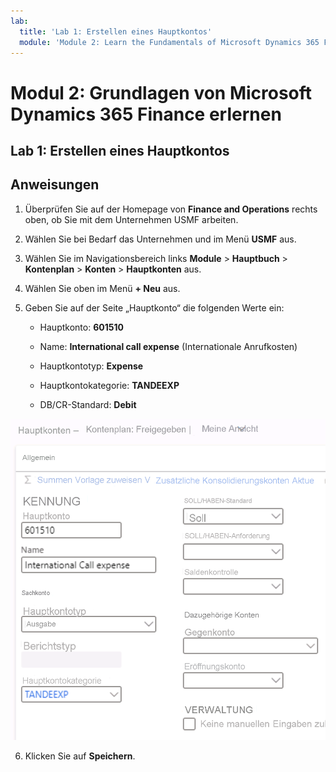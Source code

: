 ```yaml
---
lab:
  title: 'Lab 1: Erstellen eines Hauptkontos'
  module: 'Module 2: Learn the Fundamentals of Microsoft Dynamics 365 Finance'
---
```

    
# <a name="module-2-learn-the-fundamentals-of-microsoft-dynamics-365-finance"></a>Modul 2: Grundlagen von Microsoft Dynamics 365 Finance erlernen
    
## <a name="lab-1---create-a-main-account"></a>Lab 1: Erstellen eines Hauptkontos

## <a name="instructions"></a>Anweisungen

1. Überprüfen Sie auf der Homepage von **Finance and Operations** rechts oben, ob Sie mit dem Unternehmen USMF arbeiten.

2. Wählen Sie bei Bedarf das Unternehmen und im Menü **USMF** aus.

3. Wählen Sie im Navigationsbereich links **Module** > **Hauptbuch** > **Kontenplan** > **Konten** > **Hauptkonten** aus.

4. Wählen Sie oben im Menü **+ Neu** aus.

5. Geben Sie auf der Seite „Hauptkonto“ die folgenden Werte ein:

    - Hauptkonto: **601510**

    - Name: **International call expense** (Internationale Anrufkosten)

    - Hauptkontotyp: **Expense**

    - Hauptkontokategorie: **TANDEEXP**

    - DB/CR-Standard: **Debit**

 ![Screenshot der Seite „Hauptkonten“ > „Kontenplan“: „Freigegeben“ mit den in Schritt 5 ausgefüllten Feldern](./media/m-002-explore-general-ledgers-in-microsoft-dynamics-365-finance-03.png)

6. Klicken Sie auf **Speichern**.
